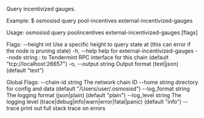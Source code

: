 Query incentivized gauges.

Example:
$ osmosisd query pool-incentives external-incentivized-gauges

Usage:
  osmosisd query poolincentives external-incentivized-gauges [flags]

Flags:
      --height int      Use a specific height to query state at (this can error if the node is pruning state)
  -h, --help            help for external-incentivized-gauges
      --node string     <host>:<port> to Tendermint RPC interface for this chain (default "tcp://localhost:26657")
  -o, --output string   Output format (text|json) (default "text")

Global Flags:
      --chain-id string     The network chain ID
      --home string         directory for config and data (default "/Users/user/.osmosisd")
      --log_format string   The logging format (json|plain) (default "plain")
      --log_level string    The logging level (trace|debug|info|warn|error|fatal|panic) (default "info")
      --trace               print out full stack trace on errors
